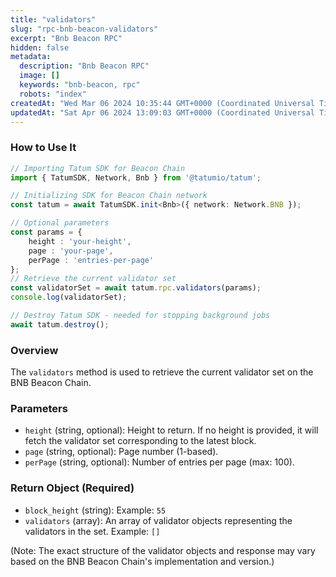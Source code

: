```yaml
---
title: "validators"
slug: "rpc-bnb-beacon-validators"
excerpt: "Bnb Beacon RPC"
hidden: false
metadata: 
  description: "Bnb Beacon RPC"
  image: []
  keywords: "bnb-beacon, rpc"
  robots: "index"
createdAt: "Wed Mar 06 2024 10:35:44 GMT+0000 (Coordinated Universal Time)"
updatedAt: "Sat Apr 06 2024 13:09:03 GMT+0000 (Coordinated Universal Time)"
---
```




### How to Use It

```typescript
// Importing Tatum SDK for Beacon Chain
import { TatumSDK, Network, Bnb } from '@tatumio/tatum';

// Initializing SDK for Beacon Chain network
const tatum = await TatumSDK.init<Bnb>({ network: Network.BNB });

// Optional parameters 
const params = {
    height : 'your-height',
    page : 'your-page',
    perPage : 'entries-per-page'
};
// Retrieve the current validator set
const validatorSet = await tatum.rpc.validators(params);
console.log(validatorSet);

// Destroy Tatum SDK - needed for stopping background jobs
await tatum.destroy();
```

### Overview

The `validators` method is used to retrieve the current validator set on the BNB Beacon Chain.

### Parameters

- `height` (string, optional): Height to return. If no height is provided, it will fetch the validator set corresponding to the latest block.
- `page` (string, optional): Page number (1-based).
- `perPage` (string, optional): Number of entries per page (max: 100).

### Return Object (Required)

- `block_height` (string): Example: `55`
- `validators` (array): An array of validator objects representing the validators in the set. Example: `[]`

(Note: The exact structure of the validator objects and response may vary based on the BNB Beacon Chain's implementation and version.)
